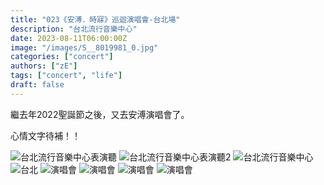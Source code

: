 ```yaml
---
title: "023《安溥．時寐》巡迴演唱會-台北場"
description: "台北流行音樂中心"
date: 2023-08-11T06:00:00Z
image: "/images/S__8019981_0.jpg"
categories: ["concert"]
authors: ["zE"]
tags: ["concert", "life"]
draft: false
---
```

繼去年2022聖誕節之後，又去安溥演唱會了。  

心情文字待補！！

![台北流行音樂中心表演聽](/images/S__8019975_0.jpg)
![台北流行音樂中心表演聽2](/images/S__8019989_0.jpg)
![台北流行音樂中心](/images/S__8019990_0.jpg)
![台北](/images/S__8019986_0.jpg)
![演唱會](/images/S__8019985_0.jpg)
![演唱會](/images/S__8019981_0.jpg)
![演唱會](/images/S__8019983_0.jpg)
![演唱會](/images/S__8019984_0.jpg)